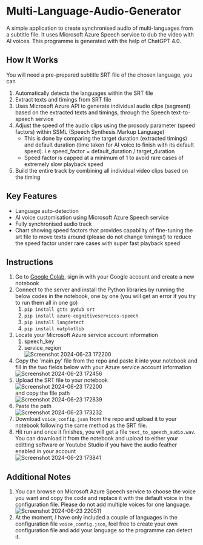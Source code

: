 # Multi-Language-Audio-Generator
A simple application to create synchronised audio of multi-languages from a subtitle file. It uses Microsoft Azure Speech service to dub the video with AI voices.
This programme is generated with the help of ChatGPT 4.0.

## How It Works
You will need a pre-prepared subtitle SRT file of the chosen language, you can 
  1. Automatically detects the languages within the SRT file
  2. Extract texts and timings from SRT file
  3. Uses Microsoft Azure API to generate individual audio clips (segment) based on the extracted texts and timings, through the Speech text-to-speech service
  4. Adjust the speed of the audio clips using the prosody parameter (speed factors) within SSML (Speech Synthesis Markup Language)
     * This is done by comparing the target duration (extracted timings) and default duration (time taken for AI voice to finish with its default speed). i.e speed_factor = default_duration / target_duration
     * Speed factor is capped at a minimum of 1 to avoid rare cases of extremely slow playback speed
  7. Build the entire track by combining all individual video clips based on the timing

## Key Features
  * Language auto-detection
  * AI voice customisation using Microsoft Azure Speech service
  * Fully synchronised audio track
  * Chart showing speed factors that provides capability of fine-tuning the srt file to move texts around (please do not change timings!) to reduce the speed factor under rare cases with super fast playback speed

## Instructions
1. Go to [Google Colab](https://colab.research.google.com/), sign in with your Google account and create a new notebook
2. Connect to the server and install the Python libraries by running the below codes in the notebook, one by one (you will get an error if you try to run them all in one go)
    1. `pip install gtts pydub srt`
    2. `pip install azure-cognitiveservices-speech`
    3. `pip install langdetect`
    4. `pip install matplotlib`
2. Locate your Microsoft Azure service account information
    1. speech_key
    2. service_region  
![Screenshot 2024-06-23 172200](https://github.com/Hyang0219/Multi-Language-Audio-Generator/assets/54818876/6ee89be0-9480-4bd3-88bc-bf9c0979c572)  
3. Copy the `main.py' file from the repo and paste it into your notebook and fill in the two fields below with your Azure service account information  
![Screenshot 2024-06-23 172456](https://github.com/Hyang0219/Multi-Language-Audio-Generator/assets/54818876/25ad2e90-53ba-4a01-858f-5e52d97ac73f)
4. Upload the SRT file to your notebook  
![Screenshot 2024-06-23 172200](https://github.com/Hyang0219/Multi-Language-Audio-Generator/assets/54818876/36ac03a7-0c3f-4bb9-ae25-0d6bac6dc9bd)  
    and copy the file path  
    ![Screenshot 2024-06-23 172839](https://github.com/Hyang0219/Multi-Language-Audio-Generator/assets/54818876/fcc188e1-eaf6-4f77-8a11-123adb8c531f)
5. Paste the path  
![Screenshot 2024-06-23 173232](https://github.com/Hyang0219/Multi-Language-Audio-Generator/assets/54818876/5357641c-60ec-4352-9e72-0b304625dc40)
6. Download `voice_config.json` from the repo and upload it to your notebook following the same method as the SRT file.
7. Hit run and once it finishes, you will get a file `text_to_speech_audio.wav`. You can download it from the notebook and upload to either your editting software or Youtube Studio if you have the audio feather enabled in your account  
![Screenshot 2024-06-23 173841](https://github.com/Hyang0219/Multi-Language-Audio-Generator/assets/54818876/6734eee2-ad74-4323-a396-51ec3686a50e)

## Additional Notes
1. You can browse on Microsoft Azure Speech service to choose the voice you want and copy the code and replace it with the default voice in the configuration file. Please do not add multiple voices for one language.  
![Screenshot 2024-06-23 220511](https://github.com/Hyang0219/Multi-Language-Audio-Generator/assets/54818876/f11ab891-0c57-4d9a-af41-1974e7265892)    
2. At the moment, I have only included a couple of languages in the configuration file `voice_config.json`, feel free to create your own configuration file and add your language so the programme can detect it.


